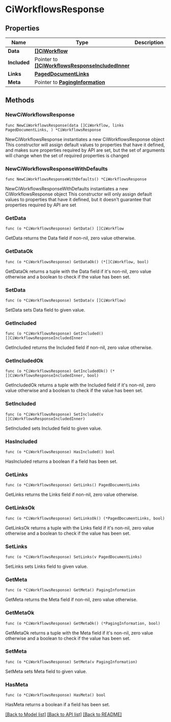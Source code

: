 # CiWorkflowsResponse

## Properties

Name | Type | Description | Notes
------------ | ------------- | ------------- | -------------
**Data** | [**[]CiWorkflow**](CiWorkflow.md) |  | 
**Included** | Pointer to [**[]CiWorkflowsResponseIncludedInner**](CiWorkflowsResponseIncludedInner.md) |  | [optional] 
**Links** | [**PagedDocumentLinks**](PagedDocumentLinks.md) |  | 
**Meta** | Pointer to [**PagingInformation**](PagingInformation.md) |  | [optional] 

## Methods

### NewCiWorkflowsResponse

`func NewCiWorkflowsResponse(data []CiWorkflow, links PagedDocumentLinks, ) *CiWorkflowsResponse`

NewCiWorkflowsResponse instantiates a new CiWorkflowsResponse object
This constructor will assign default values to properties that have it defined,
and makes sure properties required by API are set, but the set of arguments
will change when the set of required properties is changed

### NewCiWorkflowsResponseWithDefaults

`func NewCiWorkflowsResponseWithDefaults() *CiWorkflowsResponse`

NewCiWorkflowsResponseWithDefaults instantiates a new CiWorkflowsResponse object
This constructor will only assign default values to properties that have it defined,
but it doesn't guarantee that properties required by API are set

### GetData

`func (o *CiWorkflowsResponse) GetData() []CiWorkflow`

GetData returns the Data field if non-nil, zero value otherwise.

### GetDataOk

`func (o *CiWorkflowsResponse) GetDataOk() (*[]CiWorkflow, bool)`

GetDataOk returns a tuple with the Data field if it's non-nil, zero value otherwise
and a boolean to check if the value has been set.

### SetData

`func (o *CiWorkflowsResponse) SetData(v []CiWorkflow)`

SetData sets Data field to given value.


### GetIncluded

`func (o *CiWorkflowsResponse) GetIncluded() []CiWorkflowsResponseIncludedInner`

GetIncluded returns the Included field if non-nil, zero value otherwise.

### GetIncludedOk

`func (o *CiWorkflowsResponse) GetIncludedOk() (*[]CiWorkflowsResponseIncludedInner, bool)`

GetIncludedOk returns a tuple with the Included field if it's non-nil, zero value otherwise
and a boolean to check if the value has been set.

### SetIncluded

`func (o *CiWorkflowsResponse) SetIncluded(v []CiWorkflowsResponseIncludedInner)`

SetIncluded sets Included field to given value.

### HasIncluded

`func (o *CiWorkflowsResponse) HasIncluded() bool`

HasIncluded returns a boolean if a field has been set.

### GetLinks

`func (o *CiWorkflowsResponse) GetLinks() PagedDocumentLinks`

GetLinks returns the Links field if non-nil, zero value otherwise.

### GetLinksOk

`func (o *CiWorkflowsResponse) GetLinksOk() (*PagedDocumentLinks, bool)`

GetLinksOk returns a tuple with the Links field if it's non-nil, zero value otherwise
and a boolean to check if the value has been set.

### SetLinks

`func (o *CiWorkflowsResponse) SetLinks(v PagedDocumentLinks)`

SetLinks sets Links field to given value.


### GetMeta

`func (o *CiWorkflowsResponse) GetMeta() PagingInformation`

GetMeta returns the Meta field if non-nil, zero value otherwise.

### GetMetaOk

`func (o *CiWorkflowsResponse) GetMetaOk() (*PagingInformation, bool)`

GetMetaOk returns a tuple with the Meta field if it's non-nil, zero value otherwise
and a boolean to check if the value has been set.

### SetMeta

`func (o *CiWorkflowsResponse) SetMeta(v PagingInformation)`

SetMeta sets Meta field to given value.

### HasMeta

`func (o *CiWorkflowsResponse) HasMeta() bool`

HasMeta returns a boolean if a field has been set.


[[Back to Model list]](../README.md#documentation-for-models) [[Back to API list]](../README.md#documentation-for-api-endpoints) [[Back to README]](../README.md)


